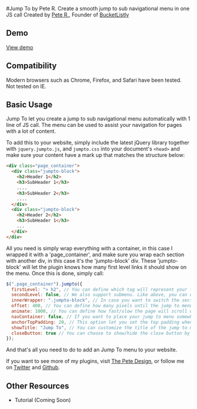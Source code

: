 #Jump To by Pete R.
Create a smooth jump to sub navigational menu in one JS call
Created by [Pete R.](http://www.thepetedesign.com), Founder of [BucketListly](http://www.bucketlistly.com)

## Demo
[View demo](http://peachananr.github.io/jumpto/demo/jumpto_demo.html)

## Compatibility
Modern browsers such as Chrome, Firefox, and Safari have been tested. Not tested on IE.

## Basic Usage
Jump To let you create a jump to sub navigational menu automatically with 1 line of JS call. The menu can be used to assist your navigation for pages with a lot of content.

To add this to your website, simply include the latest jQuery library together with `jquery.jumpto.js`, and `jumpto.css` into your document's `<head>` and make sure your content have a mark up that matches the structure below:

````html
<div class="page_container">
  <div class="jumpto-block">
    <h2>Header 1</h2>
    <h3>SubHeader 1</h3>
    ....
    <h3>SubHeader 2</h3>
    ....
  </div>
  <div class="jumpto-block">  
    <h2>Header 2</h2>
    <h3>SubHeader 1</h3>
    ...
  </div>
</div>
````
All you need is simply wrap everything with a container, in this case I wrapped it with a 'page_container', and make sure you wrap each section with another div, in this case it's the 'jumpto-block' div. These 'jumpto-block' will let the plugin knows how many first level links it should show on the menu. Once this is done, simply call:
 
````javascript
$(".page_container").jumpto({
  firstLevel: "> h2", // You can define which tag will represent your first level header. The default value is the <h2> tag. Any <h2> tag will automatically be used as a first level link in the menu.
  secondLevel: false, // We also support submenu. Like above, you can define the selector for the second level header to be used in the submenu. Default is false.
  innerWrapper: ".jumpto-block", // In case you want to switch the section wrapper class name to something else
  offset: 400, // You can define how many pixels until the jump to menu starts to follow you on scroll. Default is 400 pixels.
  animate: 1000, // You can define how fast/slow the page will scroll when the jump to menu is clicked. Set to false to turn off animation.
  navContainer: false, // If you want to place your jump to menu somewhere else, simply add a selector to your predefined jump to menu container here. The default is false and it will automatically be generated.
  anchorTopPadding: 20, // This option let you set the top padding when the jump to menu is clicked. This will let you control the space between your header and the top of the page. Default is 20 pixels.
  showTitle: "Jump To", // You can customize the title of the jump to menu here. Set to false if you want to hide the title
  closeButton: true // You can choose to show/hide the close button by toggling this to true/false respectively
});
````

And that's all you need to do to add an Jump To menu to your website.

If you want to see more of my plugins, visit [The Pete Design](http://www.thepetedesign.com/#design), or follow me on [Twitter](http://www.twitter.com/peachananr) and [Github](http://www.github.com/peachananr).

## Other Resources
- Tutorial (Coming Soon)
